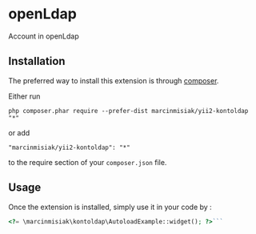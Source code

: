 openLdap
========
Account in openLdap

Installation
------------

The preferred way to install this extension is through [composer](http://getcomposer.org/download/).

Either run

```
php composer.phar require --prefer-dist marcinmisiak/yii2-kontoldap "*"
```

or add

```
"marcinmisiak/yii2-kontoldap": "*"
```

to the require section of your `composer.json` file.


Usage
-----

Once the extension is installed, simply use it in your code by  :

```php
<?= \marcinmisiak\kontoldap\AutoloadExample::widget(); ?>```